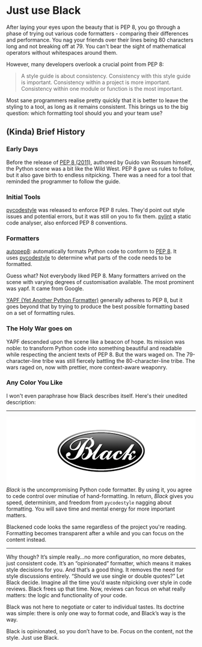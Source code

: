 # Just use Black
After laying your eyes upon the beauty that is PEP 8, you go through a phase of trying out various code formatters - comparing their differences and performance. You nag your friends over their lines being 80 characters long and not breaking off at 79. You can't bear the sight of mathematical operators without whitespaces around them.

However, many developers overlook a crucial point from PEP 8:
> A style guide is about consistency. Consistency with this style guide is important. Consistency within a project is more important. Consistency within one module or function is the most important.

Most sane programmers realise pretty quickly that it is better to leave the styling to a tool, as long as it remains consistent. This brings us to the big question: which formatting tool should you and your team use?

## (Kinda) Brief History
### Early Days
Before the release of [PEP 8 (2011)](https://peps.python.org/pep-0008/#a-foolish-consistency-is-the-hobgoblin-of-little-minds), authored by Guido van Rossum himself, the Python scene was a bit like the Wild West. PEP 8 gave us rules to follow, but it also gave birth to endless nitpicking. There was a need for a tool that reminded the programmer to follow the guide.

### Initial Tools
[pycodestyle](https://pypi.org/project/pycodestyle/) was released to enforce PEP 8 rules. They'd point out style issues and potential errors, but it was still on you to fix them.
[pylint](https://pypi.org/project/pylint/) a static code analyser, also enforced PEP 8 conventions.

### Formatters
[autopep8](https://pypi.org/project/autopep8/): automatically formats Python code to conform to [PEP 8](https://www.python.org/dev/peps/pep-0008/). It uses [pycodestyle](https://github.com/PyCQA/pycodestyle) to determine what parts of the code needs to be formatted.

Guess what? Not everybody liked PEP 8. Many formatters arrived on the scene with varying degrees of customisation available. The most prominent was yapf. It came from Google.

[YAPF (Yet Another Python Formatter)](https://pypi.org/project/yapf/0.3.1/) generally adheres to PEP 8, but it goes beyond that by trying to produce the best possible formatting based on a set of formatting rules.

### The Holy War goes on
YAPF descended upon the scene like a beacon of hope. Its mission was noble: to transform Python code into something beautiful and readable while respecting the ancient texts of PEP 8. But the wars waged on. The 79-character-line tribe was still fiercely battling the 80-character-line tribe. The wars raged on, now with prettier, more context-aware weaponry.

### Any Color You Like
I won't even paraphrase how Black describes itself. Here's their unedited description:

------------------------------------------------------------------------
![black](black-formatter.png)
_Black_ is the uncompromising Python code formatter. By using it, you agree to cede control over minutiae of hand-formatting. In return, _Black_ gives you speed, determinism, and freedom from `pycodestyle` nagging about formatting. You will save time and mental energy for more important matters.

Blackened code looks the same regardless of the project you're reading. Formatting becomes transparent after a while and you can focus on the content instead.

-------------------------------------------------------------------------------------------------------------

Why though? It’s simple really…no more configuration, no more debates, just consistent code. It’s an “opinionated” formatter, which means it makes style decisions for you. And that’s a good thing. It removes the need for style discussions entirely. “Should we use single or double quotes?” Let Black decide. Imagine all the time you’d waste nitpicking over style in code reviews. Black frees up that time. Now, reviews can focus on what really matters: the logic and functionality of your code.

Black was not here to negotiate or cater to individual tastes. Its doctrine was simple: there is only one way to format code, and Black’s way is the way.

Black is opinionated, so you don’t have to be. Focus on the content, not the style. Just use Black.
